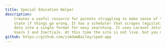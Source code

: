```yaml
---
title: Special Education Helper
description: 
    Creates a useful resource for parents struggling to make sense of the IEP process, and what laws to reference in their 
    state if things go wrong. It has a scheduler that scrapes legislation from states websites, and normalizes the 
    data into a single format for easy searching. It uses Laravel Jetstream's team support for collaboration on important documents.
    VueJs 3 and InertiaJs. At this time the site is not live. but you may fork it on GitHub!
github: https://github.com/isAdamBailey/sped-app
---
```


